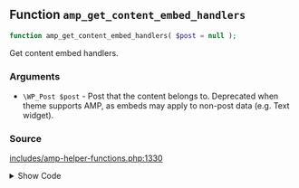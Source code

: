 ## Function `amp_get_content_embed_handlers`

```php
function amp_get_content_embed_handlers( $post = null );
```

Get content embed handlers.

### Arguments

* `\WP_Post $post` - Post that the content belongs to. Deprecated when theme supports AMP, as embeds may apply                      to non-post data (e.g. Text widget).

### Source

[includes/amp-helper-functions.php:1330](TODO)

<details>
<summary>Show Code</summary>
```php
<php ?>```
</details>
